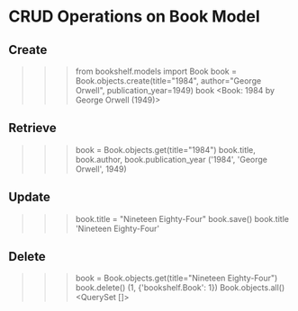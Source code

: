 # CRUD Operations on Book Model

## Create
>>> from bookshelf.models import Book
>>> book = Book.objects.create(title="1984", author="George Orwell", publication_year=1949)
>>> book
<Book: 1984 by George Orwell (1949)>

## Retrieve
>>> book = Book.objects.get(title="1984")
>>> book.title, book.author, book.publication_year
('1984', 'George Orwell', 1949)

## Update
>>> book.title = "Nineteen Eighty-Four"
>>> book.save()
>>> book.title
'Nineteen Eighty-Four'

## Delete
>>> book = Book.objects.get(title="Nineteen Eighty-Four")
>>> book.delete()
(1, {'bookshelf.Book': 1})
>>> Book.objects.all()
<QuerySet []>
